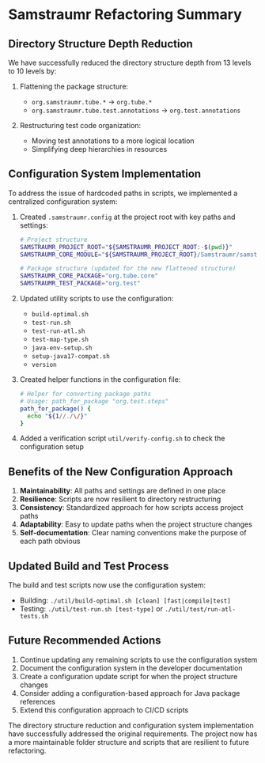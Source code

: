 # Samstraumr Refactoring Summary

## Directory Structure Depth Reduction

We have successfully reduced the directory structure depth from 13 levels to 10 levels by:

1. Flattening the package structure:
   - `org.samstraumr.tube.*` → `org.tube.*`
   - `org.samstraumr.tube.test.annotations` → `org.test.annotations`

2. Restructuring test code organization:
   - Moving test annotations to a more logical location
   - Simplifying deep hierarchies in resources

## Configuration System Implementation

To address the issue of hardcoded paths in scripts, we implemented a centralized configuration system:

1. Created `.samstraumr.config` at the project root with key paths and settings:
   ```bash
   # Project structure
   SAMSTRAUMR_PROJECT_ROOT="${SAMSTRAUMR_PROJECT_ROOT:-$(pwd)}"
   SAMSTRAUMR_CORE_MODULE="${SAMSTRAUMR_PROJECT_ROOT}/Samstraumr/samstraumr-core"
   
   # Package structure (updated for the new flattened structure)
   SAMSTRAUMR_CORE_PACKAGE="org.tube.core"
   SAMSTRAUMR_TEST_PACKAGE="org.test"
   ```

2. Updated utility scripts to use the configuration:
   - `build-optimal.sh`
   - `test-run.sh`
   - `test-run-atl.sh`
   - `test-map-type.sh`
   - `java-env-setup.sh`
   - `setup-java17-compat.sh`
   - `version`

3. Created helper functions in the configuration file:
   ```bash
   # Helper for converting package paths
   # Usage: path_for_package "org.test.steps"
   path_for_package() {
     echo "${1//./\/}"
   }
   ```

4. Added a verification script `util/verify-config.sh` to check the configuration setup

## Benefits of the New Configuration Approach

1. **Maintainability**: All paths and settings are defined in one place
2. **Resilience**: Scripts are now resilient to directory restructuring
3. **Consistency**: Standardized approach for how scripts access project paths
4. **Adaptability**: Easy to update paths when the project structure changes
5. **Self-documentation**: Clear naming conventions make the purpose of each path obvious

## Updated Build and Test Process

The build and test scripts now use the configuration system:

- Building: `./util/build-optimal.sh [clean] [fast|compile|test]`
- Testing: `./util/test-run.sh [test-type]` or `./util/test/run-atl-tests.sh`

## Future Recommended Actions

1. Continue updating any remaining scripts to use the configuration system
2. Document the configuration system in the developer documentation
3. Create a configuration update script for when the project structure changes
4. Consider adding a configuration-based approach for Java package references
5. Extend this configuration approach to CI/CD scripts

The directory structure reduction and configuration system implementation have successfully addressed the original requirements. The project now has a more maintainable folder structure and scripts that are resilient to future refactoring.